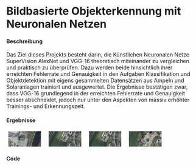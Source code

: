 # Bildbasierte Objekterkennung mit Neuronalen Netzen

#### Beschreibung
Das Ziel dieses Projekts besteht darin, die Künstlichen Neuronalen Netze SuperVision AlexNet und VGG-16 theoretisch miteinander zu vergleichen und praktisch zu überprüfen. Dazu werden beide hinsichtlich ihrer erreichten Fehlerrate und Genauigkeit in den Aufgaben Klassifikation und Objektdetektion mit eigens gesammelten Datensätzen aus Ampeln und Solaranlagen trainiert und ausgewertet.  Die Ergebnisse bestätigen zwar, dass VGG-16 grundlegend in der erreichten Fehlerrate und Genauigkeit besser abschneidet, jedoch nur unter den Aspekten von massiv erhöhter Trainings- und Erkennungszeit.

#### Ergebnisse
<div style="display:flex;" >
<img  src="raw/solar1.jpg" width="19%" >
<img style="margin-left:10px;" src="raw/solar2.jpg" width="19%" >
<img style="margin-left:10px;" src="raw/solar2.jpg" width="19%" >
<img style="margin-left:10px;" src="raw/solar3.jpg" width="19%" >
</div>

#### Code

